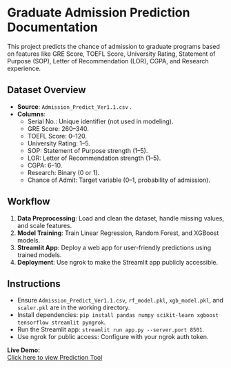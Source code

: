 
# Graduate Admission Prediction Documentation

This project predicts the chance of admission to graduate programs based on features like GRE Score, TOEFL Score, University Rating, Statement of Purpose (SOP), Letter of Recommendation (LOR), CGPA, and Research experience.

## Dataset Overview
- **Source**: `Admission_Predict_Ver1.1.csv` .
- **Columns**:
  - Serial No.: Unique identifier (not used in modeling).
  - GRE Score: 260–340.
  - TOEFL Score: 0–120.
  - University Rating: 1–5.
  - SOP: Statement of Purpose strength (1–5).
  - LOR: Letter of Recommendation strength (1–5).
  - CGPA: 6–10.
  - Research: Binary (0 or 1).
  - Chance of Admit: Target variable (0–1, probability of admission).

## Workflow
1. **Data Preprocessing**: Load and clean the dataset, handle missing values, and scale features.
2. **Model Training**: Train Linear Regression, Random Forest, and XGBoost models.
3. **Streamlit App**: Deploy a web app for user-friendly predictions using trained models.
4. **Deployment**: Use ngrok to make the Streamlit app publicly accessible.

## Instructions
- Ensure `Admission_Predict_Ver1.1.csv`, `rf_model.pkl`, `xgb_model.pkl`, and `scaler.pkl` are in the working directory.
- Install dependencies: `pip install pandas numpy scikit-learn xgboost tensorflow streamlit pyngrok`.
- Run the Streamlit app: `streamlit run app.py --server.port 8501`.
- Use ngrok for public access: Configure with your ngrok auth token.

**Live Demo:**  
[Click here to view Prediction Tool](https://gre-admission-prediction.streamlit.app/)
